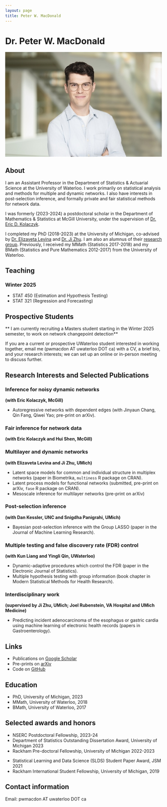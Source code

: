 ```yaml
---
layout: page
title: Peter W. MacDonald
---
```


# Dr. Peter W. MacDonald

<!-- ![(Canadian) Thanksgiving 2019](leaf.jpg) -->
![A photo of me with arms crossed](headshot.jpg)

## About

I am an Assistant Professor in the Department of Statistics & Actuarial Science at the University of Waterloo. I work primarily on statistical analysis and methods for multiple and dynamic networks. I also have interests in post-selection inference, and formally private and fair statistical methods for network data.

I was formerly (2023-2024) a postdoctoral scholar in the Department of Mathematics & Statistics at McGill University, under the supervision of [Dr. Eric D. Kolaczyk](https://sites.bu.edu/kolaczyk/).

I completed my PhD (2018-2023) at the University of Michigan, co-advised by [Dr. Elizaveta Levina](https://lsa.umich.edu/stats/people/faculty/elevina.html) and [Dr. Ji Zhu](https://lsa.umich.edu/stats/people/faculty/jizhu.html). I am also an alumnus of their [research group](http://dept.stat.lsa.umich.edu/~elevina/group.html). Previously, I received my MMath (Statistics 2017-2018) and my BMath (Statistics and Pure Mathematics 2012-2017) from the University of Waterloo.

## Teaching

### Winter 2025
- STAT 450 (Estimation and Hypothesis Testing)
- STAT 321 (Regression and Forecasting)

## Prospective Students

** I am currently recruiting a Masters student starting in the Winter 2025 semester, to work on network changepoint detection**

If you are a current or prospective UWaterloo student interested in working together, email me (pwmacdon AT uwaterloo DOT ca) with a CV, a brief bio, and your research interests; we can set up an online or in-person meeting to discuss further.

## Research Interests and Selected Publications

### Inference for noisy dynamic networks
**(with Eric Kolaczyk, McGill)**

- Autoregressive networks with dependent edges (with Jinyaun Chang, Qin Fang, Qiwei Yao; pre-print on arXiv).

### Fair inference for network data
**(with Eric Kolaczyk and Hui Shen, McGill)**

### Multilayer and dynamic networks
**(with Elizaveta Levina and Ji Zhu, UMich)**

- Latent space models for common and individual structure in multiplex networks (paper in Biometrika, `multiness` R package on CRAN).
- Latent process models for functional networks (submitted, pre-print on arXiv, `fase` R package on CRAN).
- Mesoscale inference for multilayer networks (pre-print on arXiv)

### Post-selection inference
**(with Dan Kessler, UNC and Snigdha Panigrahi, UMich)**

- Bayesian post-selection inference with the Group LASSO (paper in the Journal of Machine Learning Research).

### Multiple testing and false discovery rate (FDR) control
**(with Kun Liang and Yingli Qin, UWaterloo)**

- Dynamic-adaptive procedures which control the FDR (paper in the Electronic Journal of Statistics).
- Multiple hypothesis testing with group information (book chapter in Modern Statistical Methods for Health Research).

### Interdisciplinary work
**(supervised by Ji Zhu, UMich; Joel Rubenstein, VA Hospital and UMich Medicine)**

- Predicting incident adenocarcinoma of the esophagus or gastric cardia using machine learning of electronic health records (papers in Gastroenterology).

## Links

- Publications on [Google Scholar](https://scholar.google.ca/citations?user=yB4ft9EAAAAJ&hl=en&authuser=1)
- Pre-prints on [arXiv](https://arxiv.org/search/stat?searchtype=author&query=MacDonald%2C+P+W)
- Code on [GitHub](https://github.com/peterwmacd)
<!-- - multiness on CRAN  -->
<!-- - Follow me on [Strava](https://www.strava.com/athletes/10522364) -->

## Education

- PhD, University of Michigan, 2023
- MMath, University of Waterloo, 2018
- BMath, University of Waterloo, 2017

## Selected awards and honors

- NSERC Postdoctoral Fellowship, 2023-24
- Department of Statistics Outstanding Dissertation Award, University of Michigan 2023
- Rackham Pre-doctoral Fellowship, University of Michigan 2022-2023
<!-- - Nonparametric Statistics Student Paper Finalist, JSM 2022. -->
- Statistical Learning and Data Science (SLDS) Student Paper Award, JSM 2021
- Rackham International Student Fellowship, University of Michigan, 2019
<!-- - Outstanding First Year PhD Student, University of Michigan Department of Statistics, 2019 -->
<!-- - NSERC Canada Graduate Scholarship (Masters), University of Waterloo, 2017. -->

## Contact information

Email: pwmacdon AT uwaterloo DOT ca
